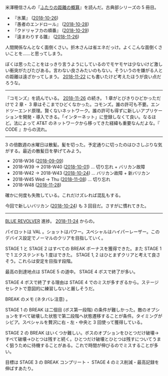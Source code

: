 米澤穂信さんの『[ふたりの距離の概算][asin:4041003253]』を読んだ。古典部シリーズの 5 冊目。

- 『氷菓』 ([2018-10-26][])
- 『愚者のエンドロール』 ([2018-10-28][])
- 『クドリャフカの順番』 ([2018-10-29][])
- 『遠まわりする雛』 ([2018-11-26][])

人間関係なんとなく面倒くさい。折木さんは省エネだっけ。よくこんな面倒くさいことを……と思ってしまう。

ぼくは思ったことをはっきり言うようにしているのでモヤモヤは少ないけど激しい衝突がたびたびある。言わない良さみたいのもない。そういうのを嫌がる人との距離は遠ざかってしまう。 [2018-11-22][] にも書いたけど考えたほうが良い点だろうな。

-----

『コモンズ』を読んでいる。 [2018-11-26][] の続き。 1 章がとびきりひどかっただけで 2 章・ 3 章はそこまでひどくなかった。コモンズ。誰の許可も不要。エンドツーエンド原理。賢くないネットワーク。誰の許可も得ずに新しいアプリケーションを開発・導入できる。「インターネット」に登録しなくて良い。なるほど。法によって AT&T のネットワークから移ってきた経緯も重要なんだよな。『 CODE 』からの流れ。

-----

3 の倍数週の水曜日は散髪。髪を切った。予定通りに切ったのはひさしぶりな気がする。最近の散髪日を挙げてみよう。

- 2018-W36 ([2018-09-09][])
- 2018-W39 -> 2018-W40 ([2018-10-01][]) ... 切り忘れ + バリカン故障
- 2018-W42 -> 2018-W43 ([2018-10-24][]) ... バリカン故障 + 新バリカン
- 2018-W45 Wed -> Thu ([2018-11-08][]) ... 切り忘れ
- 2018-W48 ([2018-11-28][])

確かに何度も失敗している。これだけズレれば混乱もする。

今回で新しいバリカン ([2018-10-24][]) も 3 回目だ。さすがに慣れてきた。

-----

[BLUE REVOLVER](http://bluerevolvergame.com/) 進捗。 [2018-11-24][] からの。

パイロットは VAL 。ショットはパワー。スペシャルはハイパーレーザー。このデバイス設定でノーマルのクリアを目指していく。

STAGE 1 と STAGE 2 はすべての BREAK ボーナスを獲得できた。また STAGE 1 で 1 エクステンドも 1 度はできた。 STAGE 1, 2 はひとまずクリアと考えて良さそう。これらは安定を目指す段階。

最高の到達地点は STAGE 5 の道中。 STAGE 4 ボスで終了が多い。

STAGE 4 ボスで終了する理由は STAGE 4 でのミスが多すぎるから。ステージセレクトで意図的に練習しないと厳しそうだ。

BREAK のメモ (ネタバレ注意) 。

STAGE 1 の BREAK は二個目 (ボス第一段階) の条件が難しかった。敵のオプションをすべて破壊した状態で第二段階へ状態遷移することが条件。タイミングがシビア。スペシャルを贅沢に右・左・中央と 3 回使って獲得している。

STAGE 2 の BREAK はいくつか難しい。ボスのオプションをひとつだけ破壊→すべて破壊→ひとつは残すと続く。ひとつだけ破壊とひとつは残すについてうまく狙うために待機することがある。これで時間が伸びるのでミスすることが多い。

目標は STAGE 3 の BREAK コンプリート・ STAGE 4 のミス削減・最高記録を伸ばすあたり。

[2018-09-09]: https://blog.bouzuya.net/2018/09/09/
[2018-10-01]: https://blog.bouzuya.net/2018/10/01/
[2018-10-24]: https://blog.bouzuya.net/2018/10/24/
[2018-10-26]: https://blog.bouzuya.net/2018/10/26/
[2018-10-28]: https://blog.bouzuya.net/2018/10/28/
[2018-10-29]: https://blog.bouzuya.net/2018/10/29/
[2018-11-08]: https://blog.bouzuya.net/2018/11/08/
[2018-11-22]: https://blog.bouzuya.net/2018/11/22/
[2018-11-24]: https://blog.bouzuya.net/2018/11/24/
[2018-11-26]: https://blog.bouzuya.net/2018/11/26/
[2018-11-28]: https://blog.bouzuya.net/2018/11/28/
[asin:4041003253]: https://www.amazon.co.jp/dp/4041003253/
